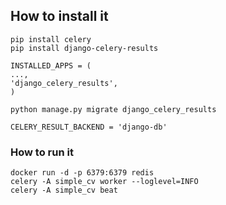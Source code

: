## How to install it

    pip install celery
    pip install django-celery-results

    INSTALLED_APPS = (
    ...,
    'django_celery_results',
    )

    python manage.py migrate django_celery_results

    CELERY_RESULT_BACKEND = 'django-db'

### How to run it

    docker run -d -p 6379:6379 redis
    celery -A simple_cv worker --loglevel=INFO
    celery -A simple_cv beat